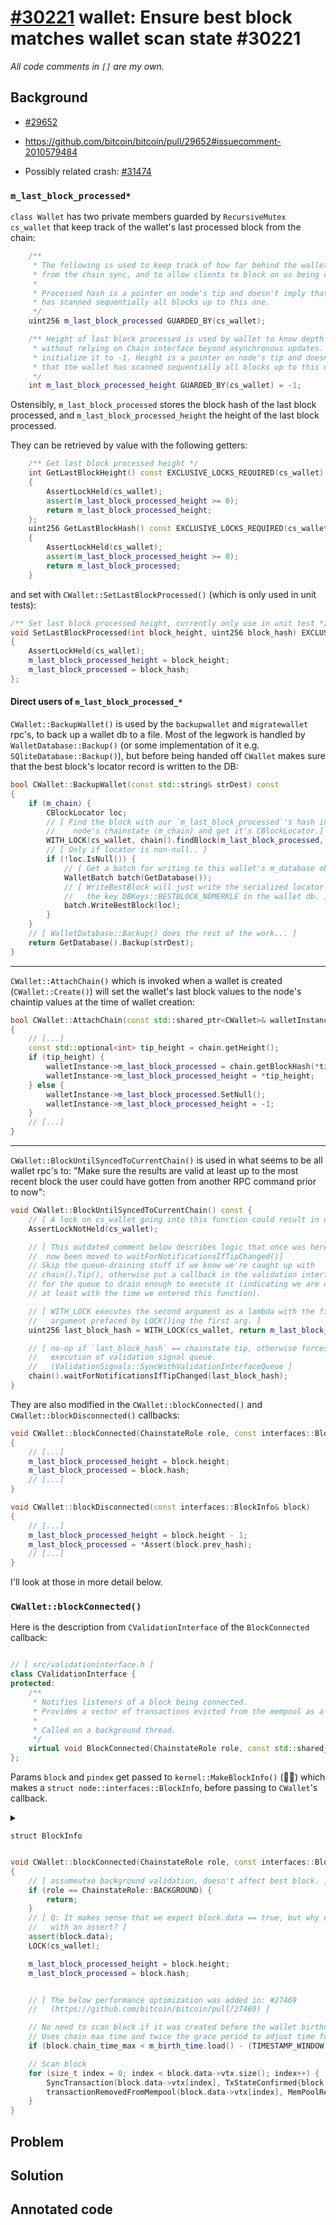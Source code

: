 # [#30221](https://github.com/bitcoin/bitcoin/pull/30221)  wallet: Ensure best block matches wallet scan state #30221
_All code comments in `[]` are my own._

## Background

- [#29652](https://github.com/bitcoin/bitcoin/pull/29652)
- https://github.com/bitcoin/bitcoin/pull/29652#issuecomment-2010579484

- Possibly related crash: [#31474](https://github.com/bitcoin/bitcoin/issues/31474)

### `m_last_block_processed*`

`class Wallet` has two private members guarded by `RecursiveMutex cs_wallet`
that keep track of the wallet's last processed block from the chain:

```cpp
    /**
     * The following is used to keep track of how far behind the wallet is
     * from the chain sync, and to allow clients to block on us being caught up.
     *
     * Processed hash is a pointer on node's tip and doesn't imply that the wallet
     * has scanned sequentially all blocks up to this one.
     */
    uint256 m_last_block_processed GUARDED_BY(cs_wallet);

    /** Height of last block processed is used by wallet to know depth of transactions
     * without relying on Chain interface beyond asynchronous updates. For safety, we
     * initialize it to -1. Height is a pointer on node's tip and doesn't imply
     * that the wallet has scanned sequentially all blocks up to this one.
     */
    int m_last_block_processed_height GUARDED_BY(cs_wallet) = -1;
```

Ostensibly, `m_last_block_processed` stores the block hash of the last block
processed, and `m_last_block_processed_height` the height of the last block
processed.

They can be retrieved by value with the following getters:

```cpp
    /** Get last block processed height */
    int GetLastBlockHeight() const EXCLUSIVE_LOCKS_REQUIRED(cs_wallet)
    {
        AssertLockHeld(cs_wallet);
        assert(m_last_block_processed_height >= 0);
        return m_last_block_processed_height;
    };
    uint256 GetLastBlockHash() const EXCLUSIVE_LOCKS_REQUIRED(cs_wallet)
    {
        AssertLockHeld(cs_wallet);
        assert(m_last_block_processed_height >= 0);
        return m_last_block_processed;
    }
```

and set with `CWallet::SetLastBlockProcessed()` (which is only used in unit tests):

```cpp
/** Set last block processed height, currently only use in unit test */
void SetLastBlockProcessed(int block_height, uint256 block_hash) EXCLUSIVE_LOCKS_REQUIRED(cs_wallet)
{
    AssertLockHeld(cs_wallet);
    m_last_block_processed_height = block_height;
    m_last_block_processed = block_hash;
};
```

#### Direct users of `m_last_block_processed_*`

`CWallet::BackupWallet()` is used by the `backupwallet` and `migratewallet`
rpc's, to back up a wallet db to a file. Most of the legwork is handled by `WalletDatabase::Backup()` (or some implementation of it e.g. `SQliteDatabase::Backup()`), but before being handed off `CWallet` makes sure that the best block's locator record is written to the DB: 

```cpp
bool CWallet::BackupWallet(const std::string& strDest) const
{
    if (m_chain) {
        CBlockLocator loc;
        // [ Find the block with our `m_last_block_processed`'s hash in the
        //    node's chainstate (m_chain) and get it's CBlockLocator.]
        WITH_LOCK(cs_wallet, chain().findBlock(m_last_block_processed, FoundBlock().locator(loc)));
        // [ Only if locator is non-null.. ]
        if (!loc.IsNull()) {
            // [ Get a batch for writing to this wallet's m_database object ]
            WalletBatch batch(GetDatabase());
            // [ WriteBestBlock will just write the serialized locator value to
            //   the key DBKeys::BESTBLOCK_NOMERKLE in the wallet db. ]
            batch.WriteBestBlock(loc);
        }
    }
    // [ WalletDatabase::Backup() does the rest of the work... ]
    return GetDatabase().Backup(strDest);
}
```

----

`CWallet::AttachChain()` which is invoked when a wallet is created
(`CWallet::Create()`) will set the wallet's last block values to the node's
chaintip values at the time of wallet creation:

```cpp
bool CWallet::AttachChain(const std::shared_ptr<CWallet>& walletInstance, interfaces::Chain& chain, const bool rescan_required, bilingual_str& error, std::vector<bilingual_str>& warnings)
{
    // [...]
    const std::optional<int> tip_height = chain.getHeight();
    if (tip_height) {
        walletInstance->m_last_block_processed = chain.getBlockHash(*tip_height);
        walletInstance->m_last_block_processed_height = *tip_height;
    } else {
        walletInstance->m_last_block_processed.SetNull();
        walletInstance->m_last_block_processed_height = -1;
    }
    // [...]
}
```

----

`CWallet::BlockUntilSyncedToCurrentChain()` is used in what seems to be all wallet rpc's to: "Make sure the results are valid at least up to the most recent block the user could have gotten from another RPC command prior to now":

```cpp
void CWallet::BlockUntilSyncedToCurrentChain() const {
    // [ A lock on cs_wallet going into this function could result in deadlock. ]
    AssertLockNotHeld(cs_wallet);

    // [ This outdated comment below describes logic that once was here, and has has
    //  now been moved to waitForNotificationsIfTipChanged()]
    // Skip the queue-draining stuff if we know we're caught up with
    // chain().Tip(), otherwise put a callback in the validation interface queue and wait
    // for the queue to drain enough to execute it (indicating we are caught up
    // at least with the time we entered this function).

    // [ WITH_LOCK executes the second argument as a lambda with the first
    //   argument prefaced by LOCK()ing the first arg. ]
    uint256 last_block_hash = WITH_LOCK(cs_wallet, return m_last_block_processed);

    // [ no-op if `last_block_hash` == chainstate tip, otherwise forces
    //   execution of validation signal queue.
    //   (ValidationSignals::SyncWithValidationInterfaceQueue ]
    chain().waitForNotificationsIfTipChanged(last_block_hash);
}
```

They are also modified in the `CWallet::blockConnected()` and
`CWallet::blockDisconnected()` callbacks:

```cpp
void CWallet::blockConnected(ChainstateRole role, const interfaces::BlockInfo& block)
{
    // [...]
    m_last_block_processed_height = block.height;
    m_last_block_processed = block.hash;
    // [...]
}

void CWallet::blockDisconnected(const interfaces::BlockInfo& block)
{
    // [...]
    m_last_block_processed_height = block.height - 1;
    m_last_block_processed = *Assert(block.prev_hash);
    // [...]
}
```

I'll look at those in more detail below.


### `CWallet::blockConnected()`

Here is the description from `CValidationInterface` of the `BlockConnected`
callback:

```cpp

// [ src/validationinterface.h ]
class CValidationInterface {
protected:
    /**
     * Notifies listeners of a block being connected.
     * Provides a vector of transactions evicted from the mempool as a result.
     *
     * Called on a background thread.
     */
    virtual void BlockConnected(ChainstateRole role, const std::shared_ptr<const CBlock> &block, const CBlockIndex *pindex) {}
};
```

Params `block` and `pindex` get passed to `kernel::MakeBlockInfo()` (😮‍💨) which makes a `struct node::interfaces::BlockInfo`, before passing to `CWallet`'s callback.

<details>


<summary>

`struct BlockInfo`

</summary>


```cpp
//! Block data sent with blockConnected, blockDisconnected notifications.
struct BlockInfo {
    const uint256& hash;
    // [ Raw pointers are used here for members that are optional. ]
    const uint256* prev_hash = nullptr;
    int height = -1;
    int file_number = -1;
    unsigned data_pos = 0;
    const CBlock* data = nullptr;
    const CBlockUndo* undo_data = nullptr;
    // The maximum time in the chain up to and including this block.
    // A timestamp that can only move forward.
    unsigned int chain_time_max{0};

    // [ Can be constructed from a hash. ]
    BlockInfo(const uint256& hash LIFETIMEBOUND) : hash(hash) {}
};
```

</details>


```cpp
void CWallet::blockConnected(ChainstateRole role, const interfaces::BlockInfo& block)
{
    // [ assumeutxo background validation, doesn't affect best block. ]
    if (role == ChainstateRole::BACKGROUND) {
        return;
    }
    // [ Q: It makes sense that we expect block.data == true, but why enforce
    //   with an assert? ]
    assert(block.data);
    LOCK(cs_wallet);

    m_last_block_processed_height = block.height;
    m_last_block_processed = block.hash;


    // [ The below performance optimization was added in: #27469
    //   (https://github.com/bitcoin/bitcoin/pull/27469) ]

    // No need to scan block if it was created before the wallet birthday.
    // Uses chain max time and twice the grace period to adjust time for block time variability.
    if (block.chain_time_max < m_birth_time.load() - (TIMESTAMP_WINDOW * 2)) return;

    // Scan block
    for (size_t index = 0; index < block.data->vtx.size(); index++) {
        SyncTransaction(block.data->vtx[index], TxStateConfirmed{block.hash, block.height, static_cast<int>(index)});
        transactionRemovedFromMempool(block.data->vtx[index], MemPoolRemovalReason::BLOCK);
    }
}
```

## Problem

## Solution

## Annotated code
